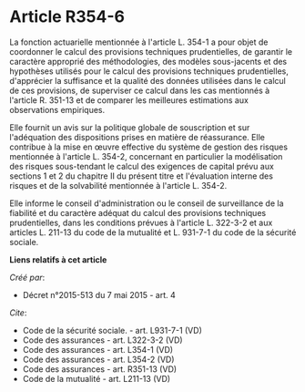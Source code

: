 # Article R354-6

La fonction actuarielle mentionnée à l'article L. 354-1 a pour objet de coordonner le calcul des provisions techniques
prudentielles, de garantir le caractère approprié des méthodologies, des modèles sous-jacents et des hypothèses utilisés pour
le calcul des provisions techniques prudentielles, d'apprécier la suffisance et la qualité des données utilisées dans le
calcul de ces provisions, de superviser ce calcul dans les cas mentionnés à l'article R. 351-13 et de comparer les meilleures
estimations aux observations empiriques. 

Elle fournit un avis sur la politique globale de souscription et sur l'adéquation des dispositions prises en matière de
réassurance. Elle contribue à la mise en œuvre effective du système de gestion des risques mentionnée à l'article L. 354-2,
concernant en particulier la modélisation des risques sous-tendant le calcul des exigences de capital prévu aux sections 1 et
2 du chapitre II du présent titre et l'évaluation interne des risques et de la solvabilité mentionnée à l'article L. 354-2. 

Elle informe le conseil d'administration ou le conseil de surveillance de la fiabilité et du caractère adéquat du calcul des
provisions techniques prudentielles, dans les conditions prévues à l'article L. 322-3-2 et aux articles L. 211-13 du code de
la mutualité et L. 931-7-1 du code de la sécurité sociale.

**Liens relatifs à cet article**

_Créé par_:

  - Décret n°2015-513 du 7 mai 2015 - art. 4

_Cite_:

  - Code de la sécurité sociale. - art. L931-7-1 (VD)
  - Code des assurances - art. L322-3-2 (VD)
  - Code des assurances - art. L354-1 (VD)
  - Code des assurances - art. L354-2 (VD)
  - Code des assurances - art. R351-13 (VD)
  - Code de la mutualité - art. L211-13 (VD)
